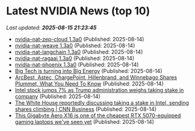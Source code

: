 # Latest NVIDIA News (top 10)
_Last updated: **2025-08-15 21:23:45**_

- [nvidia-nat-zep-cloud 1.3a0](https://pypi.org/project/nvidia-nat-zep-cloud/1.3a0/) (Published: 2025-08-14)
- [nvidia-nat-weave 1.3a0](https://pypi.org/project/nvidia-nat-weave/1.3a0/) (Published: 2025-08-14)
- [nvidia-nat-langchain 1.3a0](https://pypi.org/project/nvidia-nat-langchain/1.3a0/) (Published: 2025-08-14)
- [nvidia-nat-ragaai 1.3a0](https://pypi.org/project/nvidia-nat-ragaai/1.3a0/) (Published: 2025-08-14)
- [nvidia-nat-phoenix 1.3a0](https://pypi.org/project/nvidia-nat-phoenix/1.3a0/) (Published: 2025-08-14)
- [Big Tech is turning into Big Energy](https://sherwood.news/tech/big-tech-is-turning-into-big-energy/) (Published: 2025-08-14)
- [ArcBest, Astec, ChargePoint, Hillenbrand, and Winnebago Shares Plummet, What You Need To Know](https://finance.yahoo.com/news/arcbest-astec-chargepoint-hillenbrand-winnebago-211605484.html) (Published: 2025-08-14)
- [Intel stock jumps 7% as Trump administration weighs taking stake in company](https://economictimes.indiatimes.com/news/international/us/intel-stock-jumps-7-as-trump-administration-weighs-taking-stake-in-company/articleshow/123312778.cms) (Published: 2025-08-14)
- [The White House reportedly discussing taking a stake in Intel, sending shares climbing | CNN Business](https://www.cnn.com/2025/08/14/tech/intel-trump-us-government-investment) (Published: 2025-08-14)
- [This Gigabyte Aero X16 is one of the cheapest RTX 5070-equipped gaming laptops we've seen yet](https://www.techradar.com/computing/gaming-laptops/this-gigabyte-aero-x16-is-one-of-the-cheapest-rtx-5070-equipped-gaming-laptops-weve-seen-yet) (Published: 2025-08-14)
